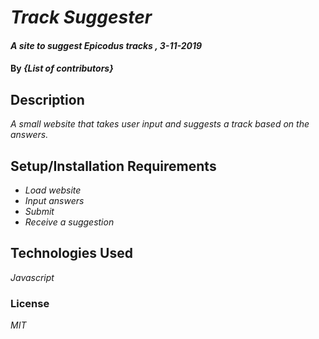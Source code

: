 # _Track Suggester_

#### _A site to suggest Epicodus tracks , 3-11-2019_

#### By _**{List of contributors}**_

## Description

_A small website that takes user input and suggests a track based on the answers._

## Setup/Installation Requirements

* _Load website_
* _Input answers_
* _Submit_
* _Receive a suggestion_


## Technologies Used

_Javascript_

### License

*MIT*

